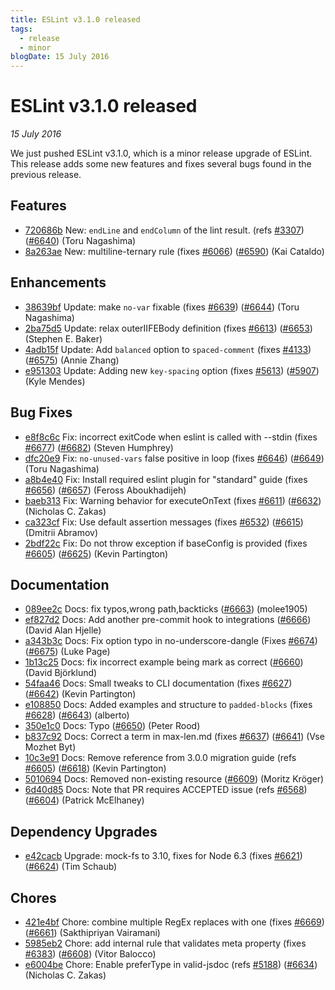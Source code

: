 ```yaml
---
title: ESLint v3.1.0 released
tags:
  - release
  - minor
blogDate: 15 July 2016
---
```

# ESLint v3.1.0 released

_15 July 2016_

We just pushed ESLint v3.1.0, which is a minor release upgrade of ESLint. This release adds some new features and fixes several bugs found in the previous release.






## Features


* [720686b](https://github.com/eslint/eslint/commit/720686b) New: `endLine` and `endColumn` of the lint result. (refs [#3307](https://github.com/eslint/eslint/issues/3307)) ([#6640](https://github.com/eslint/eslint/issues/6640)) (Toru Nagashima)
* [8a263ae](https://github.com/eslint/eslint/commit/8a263ae) New: multiline-ternary rule (fixes [#6066](https://github.com/eslint/eslint/issues/6066)) ([#6590](https://github.com/eslint/eslint/issues/6590)) (Kai Cataldo)




## Enhancements


* [38639bf](https://github.com/eslint/eslint/commit/38639bf) Update: make `no-var` fixable (fixes [#6639](https://github.com/eslint/eslint/issues/6639)) ([#6644](https://github.com/eslint/eslint/issues/6644)) (Toru Nagashima)
* [2ba75d5](https://github.com/eslint/eslint/commit/2ba75d5) Update: relax outerIIFEBody definition (fixes [#6613](https://github.com/eslint/eslint/issues/6613)) ([#6653](https://github.com/eslint/eslint/issues/6653)) (Stephen E. Baker)
* [4adb15f](https://github.com/eslint/eslint/commit/4adb15f) Update: Add `balanced` option to `spaced-comment` (fixes [#4133](https://github.com/eslint/eslint/issues/4133)) ([#6575](https://github.com/eslint/eslint/issues/6575)) (Annie Zhang)
* [e951303](https://github.com/eslint/eslint/commit/e951303) Update: Adding new `key-spacing` option (fixes [#5613](https://github.com/eslint/eslint/issues/5613)) ([#5907](https://github.com/eslint/eslint/issues/5907)) (Kyle Mendes)




## Bug Fixes


* [e8f8c6c](https://github.com/eslint/eslint/commit/e8f8c6c) Fix: incorrect exitCode when eslint is called with --stdin (fixes [#6677](https://github.com/eslint/eslint/issues/6677)) ([#6682](https://github.com/eslint/eslint/issues/6682)) (Steven Humphrey)
* [dfc20e9](https://github.com/eslint/eslint/commit/dfc20e9) Fix: `no-unused-vars` false positive in loop (fixes [#6646](https://github.com/eslint/eslint/issues/6646)) ([#6649](https://github.com/eslint/eslint/issues/6649)) (Toru Nagashima)
* [a8b4e40](https://github.com/eslint/eslint/commit/a8b4e40) Fix: Install required eslint plugin for "standard" guide (fixes [#6656](https://github.com/eslint/eslint/issues/6656)) ([#6657](https://github.com/eslint/eslint/issues/6657)) (Feross Aboukhadijeh)
* [baeb313](https://github.com/eslint/eslint/commit/baeb313) Fix: Warning behavior for executeOnText (fixes [#6611](https://github.com/eslint/eslint/issues/6611)) ([#6632](https://github.com/eslint/eslint/issues/6632)) (Nicholas C. Zakas)
* [ca323cf](https://github.com/eslint/eslint/commit/ca323cf) Fix: Use default assertion messages (fixes [#6532](https://github.com/eslint/eslint/issues/6532)) ([#6615](https://github.com/eslint/eslint/issues/6615)) (Dmitrii Abramov)
* [2bdf22c](https://github.com/eslint/eslint/commit/2bdf22c) Fix: Do not throw exception if baseConfig is provided (fixes [#6605](https://github.com/eslint/eslint/issues/6605)) ([#6625](https://github.com/eslint/eslint/issues/6625)) (Kevin Partington)




## Documentation


* [089ee2c](https://github.com/eslint/eslint/commit/089ee2c) Docs: fix typos,wrong path,backticks ([#6663](https://github.com/eslint/eslint/issues/6663)) (molee1905)
* [ef827d2](https://github.com/eslint/eslint/commit/ef827d2) Docs: Add another pre-commit hook to integrations ([#6666](https://github.com/eslint/eslint/issues/6666)) (David Alan Hjelle)
* [a343b3c](https://github.com/eslint/eslint/commit/a343b3c) Docs: Fix option typo in no-underscore-dangle (Fixes [#6674](https://github.com/eslint/eslint/issues/6674)) ([#6675](https://github.com/eslint/eslint/issues/6675)) (Luke Page)
* [1b13c25](https://github.com/eslint/eslint/commit/1b13c25) Docs: fix incorrect example being mark as correct ([#6660](https://github.com/eslint/eslint/issues/6660)) (David Björklund)
* [54faa46](https://github.com/eslint/eslint/commit/54faa46) Docs: Small tweaks to CLI documentation (fixes [#6627](https://github.com/eslint/eslint/issues/6627)) ([#6642](https://github.com/eslint/eslint/issues/6642)) (Kevin Partington)
* [e108850](https://github.com/eslint/eslint/commit/e108850) Docs: Added examples and structure to `padded-blocks` (fixes [#6628](https://github.com/eslint/eslint/issues/6628)) ([#6643](https://github.com/eslint/eslint/issues/6643)) (alberto)
* [350e1c0](https://github.com/eslint/eslint/commit/350e1c0) Docs: Typo ([#6650](https://github.com/eslint/eslint/issues/6650)) (Peter Rood)
* [b837c92](https://github.com/eslint/eslint/commit/b837c92) Docs: Correct a term in max-len.md (fixes [#6637](https://github.com/eslint/eslint/issues/6637)) ([#6641](https://github.com/eslint/eslint/issues/6641)) (Vse Mozhet Byt)
* [10c3e91](https://github.com/eslint/eslint/commit/10c3e91) Docs: Remove reference from 3.0.0 migration guide (refs [#6605](https://github.com/eslint/eslint/issues/6605)) ([#6618](https://github.com/eslint/eslint/issues/6618)) (Kevin Partington)
* [5010694](https://github.com/eslint/eslint/commit/5010694) Docs: Removed non-existing resource ([#6609](https://github.com/eslint/eslint/issues/6609)) (Moritz Kröger)
* [6d40d85](https://github.com/eslint/eslint/commit/6d40d85) Docs: Note that PR requires ACCEPTED issue (refs [#6568](https://github.com/eslint/eslint/issues/6568)) ([#6604](https://github.com/eslint/eslint/issues/6604)) (Patrick McElhaney)




## Dependency Upgrades


* [e42cacb](https://github.com/eslint/eslint/commit/e42cacb) Upgrade: mock-fs to 3.10, fixes for Node 6.3 (fixes [#6621](https://github.com/eslint/eslint/issues/6621)) ([#6624](https://github.com/eslint/eslint/issues/6624)) (Tim Schaub)






## Chores


* [421e4bf](https://github.com/eslint/eslint/commit/421e4bf) Chore: combine multiple RegEx replaces with one (fixes [#6669](https://github.com/eslint/eslint/issues/6669)) ([#6661](https://github.com/eslint/eslint/issues/6661)) (Sakthipriyan Vairamani)
* [5985eb2](https://github.com/eslint/eslint/commit/5985eb2) Chore: add internal rule that validates meta property (fixes [#6383](https://github.com/eslint/eslint/issues/6383)) ([#6608](https://github.com/eslint/eslint/issues/6608)) (Vitor Balocco)
* [e6004be](https://github.com/eslint/eslint/commit/e6004be) Chore: Enable preferType in valid-jsdoc (refs [#5188](https://github.com/eslint/eslint/issues/5188)) ([#6634](https://github.com/eslint/eslint/issues/6634)) (Nicholas C. Zakas)
